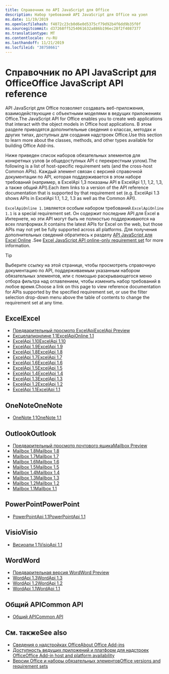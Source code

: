 ```yaml
---
title: Справочник по API JavaScript для Office
description: Набор требований API JavaScript для Office на узел
ms.date: 11/19/2019
ms.openlocfilehash: f4072c23cb0d6e0d5375cf79d92b4f6dd9b35f0f
ms.sourcegitcommit: d37268ff5254061632a886b196ec28f2f4087377
ms.translationtype: MT
ms.contentlocale: ru-RU
ms.lasthandoff: 11/21/2019
ms.locfileid: "38758661"
---
```

# <a name="office-javascript-api-reference"></a><span data-ttu-id="2018c-103">Справочник по API JavaScript для Office</span><span class="sxs-lookup"><span data-stu-id="2018c-103">Office JavaScript API reference</span></span>

<span data-ttu-id="2018c-104">API JavaScript для Office позволяет создавать веб-приложения, взаимодействующие с объектными моделями в ведущих приложениях Office.</span><span class="sxs-lookup"><span data-stu-id="2018c-104">The JavaScript API for Office enables you to create web applications that interact with the object models in Office host applications.</span></span> <span data-ttu-id="2018c-105">В этом разделе приводятся дополнительные сведения о классах, методах и других типах, доступных для создания надстроек Office.</span><span class="sxs-lookup"><span data-stu-id="2018c-105">Use this section to learn more about the classes, methods, and other types available for building Office Add-ins.</span></span>

<span data-ttu-id="2018c-106">Ниже приведен список наборов обязательных элементов для конкретных узлов (и общедоступных API с перекрестным узлом).</span><span class="sxs-lookup"><span data-stu-id="2018c-106">The following is a list of host-specific requirement sets (and the cross-host Common APIs).</span></span> <span data-ttu-id="2018c-107">Каждый элемент связан с версией справочной документации по API, которая поддерживается в этом наборе требований (например, в ExcelApi 1,3 показаны API в ExcelApi 1,1, 1,2, 1,3, а также общий API).</span><span class="sxs-lookup"><span data-stu-id="2018c-107">Each item links to a version of the API reference documentation that is supported by that requirement set (e.g. ExcelApi 1.3 shows APIs in ExcelApi 1.1, 1.2, 1.3 as well as the Common API).</span></span>

<span data-ttu-id="2018c-108">`ExcelApiOnline 1.1`является особым набором требований.</span><span class="sxs-lookup"><span data-stu-id="2018c-108">`ExcelApiOnline 1.1` is a special requirement set.</span></span> <span data-ttu-id="2018c-109">Он содержит последние API для Excel в Интернете, но эти API могут быть не полностью поддерживаются на всех платформах.</span><span class="sxs-lookup"><span data-stu-id="2018c-109">It contains the latest APIs for Excel on the web, but those APIs may not yet be fully supported across all platforms.</span></span> <span data-ttu-id="2018c-110">Для получения дополнительных сведений обратитесь к разделу [API JavaScript для Excel Online](/office/dev/add-ins/reference/requirement-sets/excel-api-online-requirement-set) .</span><span class="sxs-lookup"><span data-stu-id="2018c-110">See [Excel JavaScript API online-only requirement set](/office/dev/add-ins/reference/requirement-sets/excel-api-online-requirement-set) for more information.</span></span>

> [!TIP]
> <span data-ttu-id="2018c-111">Выберите ссылку на этой странице, чтобы просмотреть справочную документацию по API, поддерживаемым указанным набором обязательных элементов, или с помощью раскрывающегося меню отбора фильтра над оглавлением, чтобы изменить набор требований в любое время.</span><span class="sxs-lookup"><span data-stu-id="2018c-111">Choose a link on this page to view reference documentation for APIs supported by the specified requirement set, or use the filter selection drop-down menu above the table of contents to change the requirement set at any time.</span></span>

## <a name="excel"></a><span data-ttu-id="2018c-112">Excel</span><span class="sxs-lookup"><span data-stu-id="2018c-112">Excel</span></span>

- [<span data-ttu-id="2018c-113">Предварительный просмотр ExcelApi</span><span class="sxs-lookup"><span data-stu-id="2018c-113">ExcelApi Preview</span></span>](/javascript/api/excel?view=excel-js-preview)
- [<span data-ttu-id="2018c-114">Ексцелапионлине 1,1</span><span class="sxs-lookup"><span data-stu-id="2018c-114">ExcelApiOnline 1.1</span></span>](/javascript/api/excel?view=excel-js-online)
- [<span data-ttu-id="2018c-115">ExcelApi 1.10</span><span class="sxs-lookup"><span data-stu-id="2018c-115">ExcelApi 1.10</span></span>](/javascript/api/excel?view=excel-js-1.10)
- [<span data-ttu-id="2018c-116">ExcelApi 1.9</span><span class="sxs-lookup"><span data-stu-id="2018c-116">ExcelApi 1.9</span></span>](/javascript/api/excel?view=excel-js-1.9)
- [<span data-ttu-id="2018c-117">ExcelApi 1.8</span><span class="sxs-lookup"><span data-stu-id="2018c-117">ExcelApi 1.8</span></span>](/javascript/api/excel?view=excel-js-1.8)
- [<span data-ttu-id="2018c-118">ExcelApi 1.7</span><span class="sxs-lookup"><span data-stu-id="2018c-118">ExcelApi 1.7</span></span>](/javascript/api/excel?view=excel-js-1.7)
- [<span data-ttu-id="2018c-119">ExcelApi 1.6</span><span class="sxs-lookup"><span data-stu-id="2018c-119">ExcelApi 1.6</span></span>](/javascript/api/excel?view=excel-js-1.6)
- [<span data-ttu-id="2018c-120">ExcelApi 1.5</span><span class="sxs-lookup"><span data-stu-id="2018c-120">ExcelApi 1.5</span></span>](/javascript/api/excel?view=excel-js-1.5)
- [<span data-ttu-id="2018c-121">ExcelApi 1.4</span><span class="sxs-lookup"><span data-stu-id="2018c-121">ExcelApi 1.4</span></span>](/javascript/api/excel?view=excel-js-1.4)
- [<span data-ttu-id="2018c-122">ExcelApi 1.3</span><span class="sxs-lookup"><span data-stu-id="2018c-122">ExcelApi 1.3</span></span>](/javascript/api/excel?view=excel-js-1.3)
- [<span data-ttu-id="2018c-123">ExcelApi 1.2</span><span class="sxs-lookup"><span data-stu-id="2018c-123">ExcelApi 1.2</span></span>](/javascript/api/excel?view=excel-js-1.2)
- [<span data-ttu-id="2018c-124">ExcelApi 1.1</span><span class="sxs-lookup"><span data-stu-id="2018c-124">ExcelApi 1.1</span></span>](/javascript/api/excel?view=excel-js-1.1)

## <a name="onenote"></a><span data-ttu-id="2018c-125">OneNote</span><span class="sxs-lookup"><span data-stu-id="2018c-125">OneNote</span></span>

- [<span data-ttu-id="2018c-126">OneNote 1,1</span><span class="sxs-lookup"><span data-stu-id="2018c-126">OneNote 1.1</span></span>](/javascript/api/onenote?view=onenote-js-1.1)

## <a name="outlook"></a><span data-ttu-id="2018c-127">Outlook</span><span class="sxs-lookup"><span data-stu-id="2018c-127">Outlook</span></span>

- [<span data-ttu-id="2018c-128">Предварительный просмотр почтового ящика</span><span class="sxs-lookup"><span data-stu-id="2018c-128">Mailbox Preview</span></span>](/javascript/api/outlook?view=outlook-js-preview)
- [<span data-ttu-id="2018c-129">Mailbox 1.8</span><span class="sxs-lookup"><span data-stu-id="2018c-129">Mailbox 1.8</span></span>](/javascript/api/outlook?view=outlook-js-1.8)
- [<span data-ttu-id="2018c-130">Mailbox 1.7</span><span class="sxs-lookup"><span data-stu-id="2018c-130">Mailbox 1.7</span></span>](/javascript/api/outlook?view=outlook-js-1.7)
- [<span data-ttu-id="2018c-131">Mailbox 1.6</span><span class="sxs-lookup"><span data-stu-id="2018c-131">Mailbox 1.6</span></span>](/javascript/api/outlook?view=outlook-js-1.6)
- [<span data-ttu-id="2018c-132">Mailbox 1.5</span><span class="sxs-lookup"><span data-stu-id="2018c-132">Mailbox 1.5</span></span>](/javascript/api/outlook?view=outlook-js-1.5)
- [<span data-ttu-id="2018c-133">Mailbox 1.4</span><span class="sxs-lookup"><span data-stu-id="2018c-133">Mailbox 1.4</span></span>](/javascript/api/outlook?view=outlook-js-1.4)
- [<span data-ttu-id="2018c-134">Mailbox 1.3</span><span class="sxs-lookup"><span data-stu-id="2018c-134">Mailbox 1.3</span></span>](/javascript/api/outlook?view=outlook-js-1.3)
- [<span data-ttu-id="2018c-135">Mailbox 1.2</span><span class="sxs-lookup"><span data-stu-id="2018c-135">Mailbox 1.2</span></span>](/javascript/api/outlook?view=outlook-js-1.2)
- [<span data-ttu-id="2018c-136">Mailbox 1.1</span><span class="sxs-lookup"><span data-stu-id="2018c-136">Mailbox 1.1</span></span>](/javascript/api/outlook?view=outlook-js-1.1)

## <a name="powerpoint"></a><span data-ttu-id="2018c-137">PowerPoint</span><span class="sxs-lookup"><span data-stu-id="2018c-137">PowerPoint</span></span>

- [<span data-ttu-id="2018c-138">PowerPointApi 1.1</span><span class="sxs-lookup"><span data-stu-id="2018c-138">PowerPointApi 1.1</span></span>](/javascript/api/powerpoint?view=powerpoint-js-1.1)

## <a name="visio"></a><span data-ttu-id="2018c-139">Visio</span><span class="sxs-lookup"><span data-stu-id="2018c-139">Visio</span></span>

- [<span data-ttu-id="2018c-140">Висиоапи 1,1</span><span class="sxs-lookup"><span data-stu-id="2018c-140">VisioApi 1.1</span></span>](/javascript/api/visio?view=visio-js-1.1)

## <a name="word"></a><span data-ttu-id="2018c-141">Word</span><span class="sxs-lookup"><span data-stu-id="2018c-141">Word</span></span>

- [<span data-ttu-id="2018c-142">Предварительная версия Word</span><span class="sxs-lookup"><span data-stu-id="2018c-142">Word Preview</span></span>](/javascript/api/word?view=word-js-preview)
- [<span data-ttu-id="2018c-143">WordApi 1.3</span><span class="sxs-lookup"><span data-stu-id="2018c-143">WordApi 1.3</span></span>](/javascript/api/word?view=word-js-1.3)
- [<span data-ttu-id="2018c-144">WordApi 1.2</span><span class="sxs-lookup"><span data-stu-id="2018c-144">WordApi 1.2</span></span>](/javascript/api/word?view=word-js-1.2)
- [<span data-ttu-id="2018c-145">WordApi 1.1</span><span class="sxs-lookup"><span data-stu-id="2018c-145">WordApi 1.1</span></span>](/javascript/api/word?view=word-js-1.1)

## <a name="common-api"></a><span data-ttu-id="2018c-146">Общий API</span><span class="sxs-lookup"><span data-stu-id="2018c-146">Common API</span></span>

- [<span data-ttu-id="2018c-147">Общий API</span><span class="sxs-lookup"><span data-stu-id="2018c-147">Common API</span></span>](/javascript/api/office?view=common-js)

## <a name="see-also"></a><span data-ttu-id="2018c-148">См. также</span><span class="sxs-lookup"><span data-stu-id="2018c-148">See also</span></span>

- [<span data-ttu-id="2018c-149">Сведения о надстройках Office</span><span class="sxs-lookup"><span data-stu-id="2018c-149">About Office Add-ins</span></span>](/office/dev/add-ins/overview)
- [<span data-ttu-id="2018c-150">Доступность ведущих приложений и платформ для надстроек Office</span><span class="sxs-lookup"><span data-stu-id="2018c-150">Office Add-in host and platform availability</span></span>](/office/dev/add-ins/overview/office-add-in-availability)
- [<span data-ttu-id="2018c-151">Версии Office и наборы обязательных элементов</span><span class="sxs-lookup"><span data-stu-id="2018c-151">Office versions and requirement sets</span></span>](/office/dev/add-ins/develop/office-versions-and-requirement-sets)
